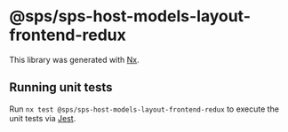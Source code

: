 # @sps/sps-host-models-layout-frontend-redux

This library was generated with [Nx](https://nx.dev).

## Running unit tests

Run `nx test @sps/sps-host-models-layout-frontend-redux` to execute the unit tests via [Jest](https://jestjs.io).
